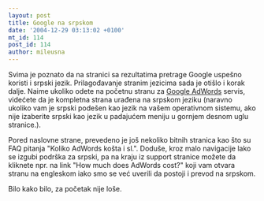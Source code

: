 ```yaml
---
layout: post
title: Google na srpskom
date: '2004-12-29 03:13:02 +0100'
mt_id: 114
post_id: 114
author: mileusna
---
```

Svima je poznato da na stranici sa rezultatima pretrage Google uspešno koristi i srpski jezik. Prilagođavanje stranim jezicima sada je otišlo i korak dalje. Naime ukoliko odete na početnu stranu za [Google AdWords](http://adwords.google.com) servis, videćete da je kompletna strana urađena na srpskom jeziku (naravno ukoliko vam je srpski podešen kao jezik na vašem operativnom sistemu, ako nije izaberite srpski kao jezik u padajućem meniju u gornjem desnom uglu stranice.).

Pored naslovne strane, prevedeno je još nekoliko bitnih stranica kao što su FAQ pitanja "Koliko AdWords košta i sl.". Doduše, kroz malo navigacije lako se izgubi podrška za srpski, pa na kraju iz support stranice možete da kliknete npr. na link "How much does AdWords cost?" koji vam otvara stranu na engleskom iako smo se već uverili da postoji i prevod na srpskom.

Bilo kako bilo, za početak nije loše.

